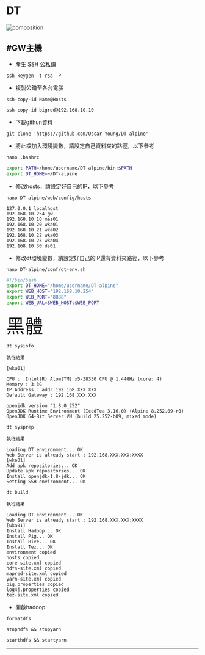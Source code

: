 # DT

![composition](https://github.com/Oscar-Young/DT-alpine/blob/master/doc/picture/composition.png)


#GW主機
----------------------------------------------------------------------

* 產生 SSH 公私鑰

`ssh-keygen -t rsa -P `

* 複製公鑰至各台電腦

`ssh-copy-id Name@Hosts`

`ssh-copy-id bigred@192.168.10.10`

* 下載githun資料

`git clone 'https://github.com/Oscar-Young/DT-alpine'`

* 將此檔加入環境變數，請設定自己資料夾的路徑，以下參考

`nano .bashrc`
```bash
export PATH=/home/username/DT-alpine/bin:$PATH
export DT_HOME=~/DT-alpine
```

* 修改hosts，請設定好自己的IP，以下參考

`nano DT-alpine/web/config/hosts`
```
127.0.0.1 localhost
192.168.10.254 gw
192.168.10.10 mas01
192.168.10.20 wka01
192.168.10.21 wka02
192.168.10.22 wka03
192.168.10.23 wka04
192.168.10.30 ds01
```

* 修改dt環境變數，請設定好自己的IP還有資料夾路徑，以下參考

`nano DT-alpine/conf/dt-env.sh`
```bash
#!/bin/bash
export DT_HOME="/home/username/DT-alpine"
export WEB_HOST="192.168.10.254"
export WEB_PORT="8888"
export WEB_URL=$WEB_HOST:$WEB_PORT
```

<font size=7>黑體</font>

`dt sysinfo`

`執行結果`

```
[wka01]
--------------------------------------------------------
CPU :  Intel(R) Atom(TM) x5-Z8350 CPU @ 1.44GHz (core: 4)
Memory : 3.3G
IP Address : addr:192.168.XXX.XXX
Default Gateway : 192.168.XXX.XXX

openjdk version "1.8.0_252"
OpenJDK Runtime Environment (IcedTea 3.16.0) (Alpine 8.252.09-r0)
OpenJDK 64-Bit Server VM (build 25.252-b09, mixed mode)
```

`dt sysprep`

`執行結果`

```
Loading DT environment... OK
Web Server is already start : 192.168.XXX.XXX:XXXX
[wka01]
Add apk repositories... OK
Update apk repositories... OK
Install openjdk-1.8-jdk... OK
Setting SSH environment... OK
```

`dt build`

`執行結果`

```
Loading DT environment... OK
Web Server is already start : 192.168.XXX.XXX:XXXX
[wka01]
Install Hadoop... OK
Install Pig... OK
Install Hive... OK
Install Tez... OK
environment copied
hosts copied
core-site.xml copied
hdfs-site.xml copied
mapred-site.xml copied
yarn-site.xml copied
pig.properties copied
log4j.properties copied
tez-site.xml copied
```

* 開啟hadoop

`formatdfs`

`stophdfs && stopyarn`

`starthdfs && startyarn`

----------------------------------------------------------------------

